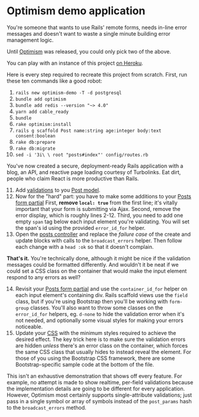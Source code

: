 # Optimism demo application

You're someone that wants to use Rails' remote forms, needs in-line error messages and doesn't want to waste a single minute building error management logic.

Until [Optimism](https://github.com/leastbad/optimism) was released, you could only pick two of the above.

You can play with an instance of this project [on Heroku](https://optimism-demo.herokuapp.com/).

Here is every step required to recreate this project from scratch. First, run these ten commands like a good robot:

1. `rails new optimism-demo -T -d postgresql`
2. `bundle add optimism`
3. `bundle add redis --version "~> 4.0"`
4. `yarn add cable_ready`
5. `bundle`
6. `rake optimism:install`
7. `rails g scaffold Post name:string age:integer body:text consent:boolean`
8. `rake db:prepare`
9. `rake db:migrate`
10. `sed -i '3i\ \ root "posts#index"' config/routes.rb`

You've now created a secure, deployment-ready Rails application with a blog, an API, and reactive page loading courtesy of Turbolinks. Eat dirt, people who claim React is more productive than Rails.

11. Add [validations](https://guides.rubyonrails.org/active_record_validations.html#validation-helpers) to you [Post model](https://github.com/leastbad/optimism-demo/blob/master/app/models/post.rb).
12. Now for the "hard" part: you have to make some additions to your [Posts form partial](https://github.com/leastbad/optimism-demo/blob/master/app/views/posts/_form.html.erb) First, **remove `local: true`** from the first line; it's vitally important that your form is submitting via Ajax. Second, remove the error display, which is roughly lines 2-12. Third, you need to add one empty `span` tag below each input element you're validating. You will set the span's id using the provided `error_id_for` helper.
13. Open the [posts controller](https://github.com/leastbad/optimism-demo/blob/master/app/controllers/posts_controller.rb) and replace the _failure case_ of the create and update blocks with calls to the `broadcast_errors` helper. Then follow each change with a `head :ok` so that it doesn't complain.

**That's it.** You're technically done, although it might be nice if the validation messages could be formatted differently. And wouldn't it be neat if we could set a CSS class on the container that would make the input element respond to any errors as well?

14. Revisit your [Posts form partial](https://github.com/leastbad/optimism-demo/blob/master/app/views/posts/_form.html.erb) and use the `container_id_for` helper on each input element's containing div. Rails scaffold views use the `field` class, but if you're using Bootstrap then you'll be working with `form-group` classes. You'll also want to throw some classes on the `error_id_for` helpers, eg. `d-none` to hide the validation error when it's not needed, and optionally some visual styles for making your errors noticeable.
15. Update your [CSS](https://github.com/leastbad/optimism-demo/blob/master/app/assets/stylesheets/application.css) with the minimum styles required to achieve the desired effect. The key trick here is to make sure the validation errors are hidden _unless_ there's an error class on the container, which forces the same CSS class that usually hides to instead reveal the element. For those of you using the Bootstrap CSS framework, there are some Bootstrap-specific sample code at the bottom of the file.

This isn't an exhaustive demonstration that shows off every feature. For example, no attempt is made to show realtime, per-field validations because the implementation details are going to be different for every application. However, Optimism most certainly supports single-attribute validations; just pass in a single symbol or array of symbols instead of the `post_params` hash to the `broadcast_errors` method.
